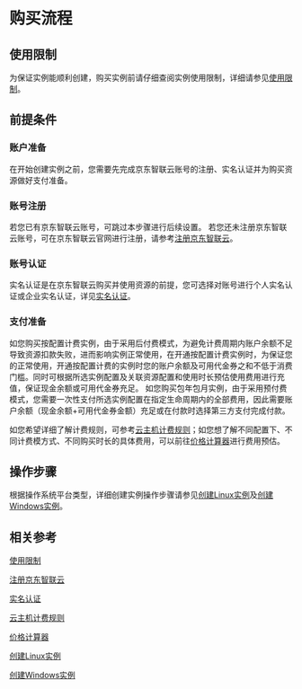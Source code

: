# 购买流程
## 使用限制
为保证实例能顺利创建，购买实例前请仔细查阅实例使用限制，详细请参见[使用限制](../Introduction/Restrictions.md)。
## 前提条件
### 账户准备
在开始创建实例之前，您需要先完成京东智联云账号的注册、实名认证并为购买资源做好支付准备。
### 账号注册
若您已有京东智联云账号，可跳过本步骤进行后续设置。
若您还未注册京东智联云账号，可在京东智联云官网进行注册，请参考[注册京东智联云](https://user.jdcloud.com/register)。
### 账号认证
实名认证是在京东智联云购买并使用资源的前提，您可选择对账号进行个人实名认证或企业实名认证，详见[实名认证](https://docs.jdcloud.com/cn/real-name-verification/introduction)。
### 支付准备
如您购买按配置计费实例，由于采用后付费模式，为避免计费周期内账户余额不足导致资源扣款失败，进而影响实例正常使用，在开通按配置计费实例时，为保证您的正常使用，开通按配置计费的实例时您的账户余额及可用代金券之和不低于消费门槛。同时可根据所选实例配置及关联资源配置和使用时长预估使用费用进行充值，保证现金余额或可用代金券充足。
如您购买包年包月实例，由于采用预付费模式，您需要一次性支付所选实例配置在指定生命周期内的全部费用，因此需要账户余额（现金余额+可用代金券金额）充足或在付款时选择第三方支付完成付款。

如您希望详细了解计费规则，可参考[云主机计费规则](Billing-Overview.md)；如您想了解不同配置下、不同计费模方式、不同购买时长的具体费用，可以前往[价格计算器](https://www.jdcloud.com/calculator/calHost)进行费用预估。

## 操作步骤
根据操作系统平台类型，详细创建实例操作步骤请参见[创建Linux实例](../Getting-Start-Linux/Create-Linux-Instance.md)及[创建Windows实例](../Getting-Start-Windows/Create-Windows-Instance.md)。

## 相关参考
[使用限制](../Introduction/Restrictions.md)

[注册京东智联云](https://accounts.jdcloud.com/p/regPage?source=jdcloud%26ReturnUrl=%2f%2fuc.jdcloud.com%2fpassport%2fcomplete%3freturnUrl%3d//www.jdcloud.com/)

[实名认证](https://docs.jdcloud.com/cn/real-name-verification/introduction)

[云主机计费规则](Billing-Overview.md)

[价格计算器](https://www.jdcloud.com/calculator/calHost)

[创建Linux实例](../Getting-Start-Linux/Create-Linux-Instance.md)

[创建Windows实例](../Getting-Start-Windows/Create-Windows-Instance.md)





 

